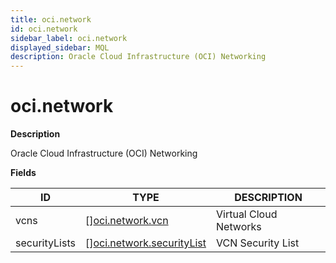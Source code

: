 ```yaml
---
title: oci.network
id: oci.network
sidebar_label: oci.network
displayed_sidebar: MQL
description: Oracle Cloud Infrastructure (OCI) Networking
---
```


# oci.network

**Description**

Oracle Cloud Infrastructure (OCI) Networking

**Fields**

| ID            | TYPE                                                              | DESCRIPTION            |
| ------------- | ----------------------------------------------------------------- | ---------------------- |
| vcns          | &#91;&#93;[oci.network.vcn](oci.network.vcn.md)                   | Virtual Cloud Networks |
| securityLists | &#91;&#93;[oci.network.securityList](oci.network.securitylist.md) | VCN Security List      |
